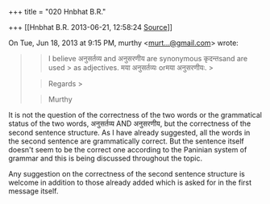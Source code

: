 +++
title = "020 Hnbhat B.R."

+++
[[Hnbhat B.R.	2013-06-21, 12:58:24 [Source](https://groups.google.com/g/samskrita/c/hdLuaNOBNpo)]]



On Tue, Jun 18, 2013 at 9:15 PM, murthy \<[murt...@gmail.com]()\> wrote:  

> 
> > 
> > I believe अनुसर्तव्य and अनुसरणीय are synonymous कृदन्तsand are used > as adjectives. मया अनुसर्तव्यः orमया अनुसरणीयः. >
> 
> > 
> > Regards >
> 
> > 
> > Murthy
> > 
> > 

  

  

It is not the question of the correctness of the two words or the grammatical status of the two words, अनुसर्तव्य AND अनुसरणीय, but the correctness of the second sentence structure. As I have already suggested, all the words in the second sentence are grammatically correct. But the sentence itself doesn't seem to be the correct one according to the Paninian system of grammar and this is being discussed throughout the topic.

  

Any suggestion on the correctness of the second sentence structure is welcome in addition to those already added which is asked for in the first message itself.

  

  

